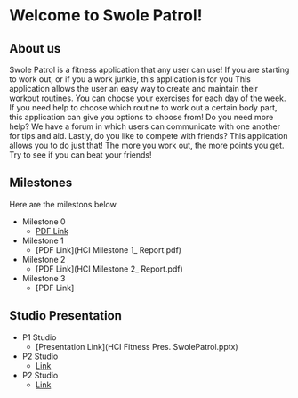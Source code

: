 # Welcome to Swole Patrol!

## About us
Swole Patrol is a fitness application that any user can use! If you are starting to work out, or if you a work junkie, this application is for you
This application allows the user an easy way to create and maintain their workout routines. You can choose your exercises for each day of the week.
If you need help to choose which routine to work out a certain body part, this application can give you options to choose from! Do you need more help? 
We have a forum in which users can communicate with one another for tips and aid. Lastly, do you like to compete with friends? This application
allows you to do just that! The more you work out, the more points you get. Try to see if you can beat your friends!

## Milestones
Here are the milestons below
* Milestone 0
	* [PDF Link](Milestone0_Swole.pdf)
* Milestone 1
	* [PDF Link](HCI Milestone 1_ Report.pdf)
* Milestone 2
	* [PDF Link](HCI Milestone 2_ Report.pdf)
* Milestone 3
	* [PDF Link]
	
## Studio Presentation

* P1 Studio
	* [Presentation Link](HCI Fitness Pres. SwolePatrol.pptx)
* P2 Studio
	* [Link](http://www.github.com)
* P2 Studio
	* [Link](https://xd.adobe.com/view/39d4079c-bd87-40a3-6ff7-857e5f4c68e6-4fe5/?fullscreen&hints=off)